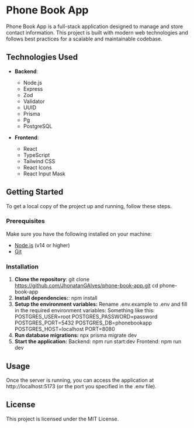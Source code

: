 # Phone Book App

Phone Book App is a full-stack application designed to manage and store contact information. This project is built with modern web technologies and follows best practices for a scalable and maintainable codebase.

## Technologies Used

- **Backend**:

  - Node.js
  - Express
  - Zod
  - Validator
  - UUID
  - Prisma
  - Pg
  - PostgreSQL

- **Frontend**:
  - React
  - TypeScript
  - Tailwind CSS
  - React Icons
  - React Input Mask

## Getting Started

To get a local copy of the project up and running, follow these steps.

### Prerequisites

Make sure you have the following installed on your machine:

- [Node.js](https://nodejs.org/) (v14 or higher)
- [Git](https://git-scm.com/)

### Installation

1. **Clone the repository**:
   git clone https://github.com/JhonatanGAlves/phone-book-app.git
   cd phone-book-app
2. **Install dependencies:**:
   npm install
3. **Setup the environment variables:**
   Rename .env.example to .env and fill in the required environment variables:
   Something like this:
   POSTGRES_USER=root
   POSTGRES_PASSWORD=password
   POSTGRES_PORT=5432
   POSTGRES_DB=phonebookapp
   POSTGRES_HOST=localhost
   PORT=8080
4. **Run database migrations:**
   npx prisma migrate dev
5. **Start the application:**
   Backend: npm run start:dev
   Frontend: npm run dev

## Usage

Once the server is running, you can access the application at http://localhost:5173 (or the port you specified in the .env file).

## License

This project is licensed under the MIT License.
